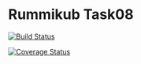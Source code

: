 # Rummikub Task08
[![Build Status](https://travis-ci.org/andreas-loeffler/Rummikub.svg?branch=SE-Task08)](https://travis-ci.org/andreas-loeffler/Rummikub)

[![Coverage Status](https://coveralls.io/repos/github/andreas-loeffler/Rummikub/badge.svg?branch=SE-Task07)](https://coveralls.io/github/andreas-loeffler/Rummikub?branch=SE-Task08)
